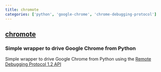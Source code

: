 ```yaml
---
title: chromote
categories: ['python', 'google-chrome', 'chrome-debugging-protocol']
---
```

## [chromote](https://github.com/iiSeymour/chromote)

### Simple wrapper to drive Google Chrome from Python


Simple wrapper to drive Google Chrome from Python using the [Remote Debugging Protocol 1.2 API](https://chromedevtools.github.io/devtools-protocol/1-2)
